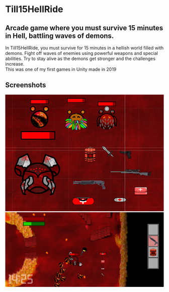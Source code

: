 # Till15HellRide
## Arcade game where you must survive 15 minutes in Hell, battling waves of demons.
In Till15HellRide, you must survive for 15 minutes in a hellish world filled with demons. Fight off waves of enemies using powerful weapons and special abilities. Try to stay alive as the demons get stronger and the challenges increase.  
This was one of my first games in Unity made in 2019
## Screenshots
![Screenshot](screens/screen1.png)
![Screenshot](screens/screen2.png)
